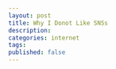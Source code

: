 ```yaml
---
layout: post
title: Why I Donot Like SNSs
description:
categories: internet
tags:
published: false
---
```

